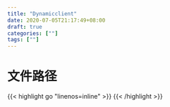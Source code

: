 ```yaml
---
title: "Dynamicclient"
date: 2020-07-05T21:17:49+08:00
draft: true
categories: [""]
tags: [""]
---
```

<!--more-->
# 文件路径
{{< highlight go "linenos=inline" >}}
{{< /highlight >}}

